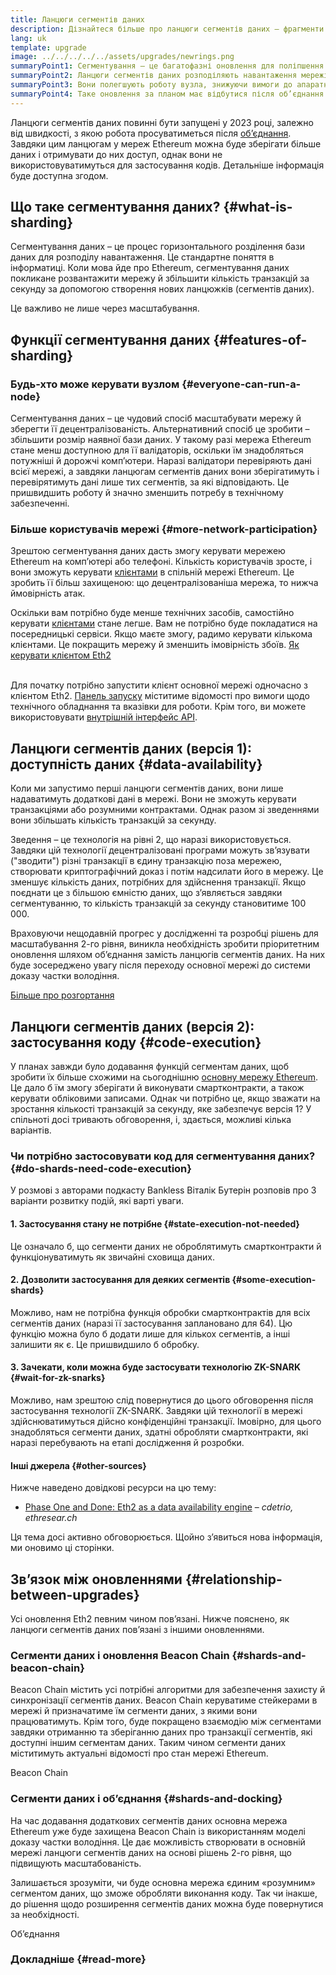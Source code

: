 ```yaml
---
title: Ланцюги сегментів даних
description: Дізнайтеся більше про ланцюги сегментів даних – фрагменти мережі Ethereum, що дають змогу здійснювати більше транзакцій і полегшують роботу.
lang: uk
template: upgrade
image: ../../../../../assets/upgrades/newrings.png
summaryPoint1: Сегментування — це багатофазні оновлення для поліпшення масштабованості та пропускної здатності Ethereum.
summaryPoint2: Ланцюги сегментів даних розподіляють навантаження мережі між 64 новими ланцюгами.
summaryPoint3: Вони полегшують роботу вузла, знижуючи вимоги до апаратних засобів.
summaryPoint4: Таке оновлення за планом має відбутися після об’єднання основної мережі з Beacon Chain.
---
```


<UpgradeStatus dateKey="page-upgrades-shards-date">
    Ланцюги сегментів даних повинні бути запущені у 2023 році, залежно від швидкості, з якою робота просуватиметься після <a href="/upgrades/merge/">об’єднання</a>. Завдяки цим ланцюгам у мереж Ethereum можна буде зберігати більше даних і отримувати до них доступ, однак вони не використовуватимуться для застосування кодів. Детальніше інформація буде доступна згодом.
</UpgradeStatus>

## Що таке сегментування даних? {#what-is-sharding}

Сегментування даних – це процес горизонтального розділення бази даних для розподілу навантаження. Це стандартне поняття в інформатиці. Коли мова йде про Ethereum, сегментування даних покликане розвантажити мережу й збільшити кількість транзакцій за секунду за допомогою створення нових ланцюжків (сегментів даних).

Це важливо не лише через масштабування.

## Функції сегментування даних {#features-of-sharding}

### Будь-хто може керувати вузлом {#everyone-can-run-a-node}

Сегментування даних – це чудовий спосіб масштабувати мережу й зберегти її децентралізованість. Альтернативний спосіб це зробити – збільшити розмір наявної бази даних. У такому разі мережа Ethereum стане менш доступною для її валідаторів, оскільки їм знадобляться потужніші й дорожчі комп’ютери. Наразі валідатори перевіряють дані всієї мережі, а завдяки ланцюгам сегментів даних вони зберігатимуть і перевірятимуть дані лише тих сегментів, за які відповідають. Це пришвидшить роботу й значно зменшить потребу в технічному забезпеченні.

### Більше користувачів мережі {#more-network-participation}

Зрештою сегментування даних дасть змогу керувати мережею Ethereum на комп’ютері або телефоні. Кількість користувачів зросте, і вони зможуть керувати [клієнтами](/developers/docs/nodes-and-clients/) в спільній мережі Ethereum. Це зробить її більш захищеною: що децентралізованіша мережа, то нижча ймовірність атак.

Оскільки вам потрібно буде менше технічних засобів, самостійно керувати [клієнтами](/developers/docs/nodes-and-clients/) стане легше. Вам не потрібно буде покладатися на посередницькі сервіси. Якщо маєте змогу, радимо керувати кількома клієнтами. Це покращить мережу й зменшить імовірність збоїв. [Як керувати клієнтом Eth2](/upgrades/get-involved/)

<br />

<InfoBanner isWarning={true}>
  Для початку потрібно запустити клієнт основної мережі одночасно з клієнтом Eth2. <a href="https://launchpad.ethereum.org" target="_blank">Панель запуску</a> міститиме відомості про вимоги щодо технічного обладнання та вказівки для роботи. Крім того, ви можете використовувати <a href="/developers/docs/apis/backend/#available-libraries">внутрішній інтерфейс API</a>.
</InfoBanner>

## Ланцюги сегментів даних (версія 1): доступність даних {#data-availability}

Коли ми запустимо перші ланцюги сегментів даних, вони лише надаватимуть додаткові дані в мережі. Вони не зможуть керувати транзакціями або розумними контрактами. Однак разом зі зведеннями вони збільшать кількість транзакцій за секунду.

Зведення – це технологія на рівні 2, що наразі використовується. Завдяки цій технології децентралізовані програми можуть зв’язувати ("зводити") різні транзакції в єдину транзакцію поза мережею, створювати криптографічний доказ і потім надсилати його в мережу. Це зменшує кількість даних, потрібних для здійснення транзакції. Якщо поєднати це з більшою ємністю даних, що з’являється завдяки сегментуванню, то кількість транзакцій за секунду становитиме 100 000.

<InfoBanner isWarning={false}>
  Враховуючи нещодавній прогрес у дослідженні та розробці рішень для масштабування 2-го рівня, виникла необхідність зробити пріоритетним оновлення шляхом об’єднання замість ланцюгів сегментів даних. На них буде зосереджено увагу після переходу основної мережі до системи доказу частки володіння.

[Більше про розгортання](/developers/docs/scaling/#rollups)
</InfoBanner>

## Ланцюги сегментів даних (версія 2): застосування коду {#code-execution}

У планах завжди було додавання функцій сегментам даних, щоб зробити їх більше схожими на сьогоднішню [основну мережу Ethereum](/glossary/#mainnet). Це дало б їм змогу зберігати й виконувати смартконтракти, а також керувати обліковими записами. Однак чи потрібно це, якщо зважати на зростання кількості транзакцій за секунду, яке забезпечує версія 1? У спільноті досі тривають обговорення, і, здається, можливі кілька варіантів.

### Чи потрібно застосовувати код для сегментування даних? {#do-shards-need-code-execution}

У розмові з авторами подкасту Bankless Віталік Бутерін розповів про 3 варіанти розвитку подій, які варті уваги.

<YouTube id="-R0j5AMUSzA" start="5841" />

#### 1. Застосування стану не потрібне {#state-execution-not-needed}

Це означало б, що сегменти даних не оброблятимуть смартконтракти й функціонуватимуть як звичайні сховища даних.

#### 2. Дозволити застосування для деяких сегментів {#some-execution-shards}

Можливо, нам не потрібна функція обробки смартконтрактів для всіх сегментів даних (наразі її застосування заплановано для 64). Цю функцію можна було б додати лише для кількох сегментів, а інші залишити як є. Це пришвидшило б обробку.

#### 3. Зачекати, коли можна буде застосувати технологію ZK-SNARK {#wait-for-zk-snarks}

Можливо, нам зрештою слід повернутися до цього обговорення після застосування технології ZK-SNARK. Завдяки цій технології в мережі здійснюватимуться дійсно конфіденційні транзакції. Імовірно, для цього знадобляться сегменти даних, здатні обробляти смартконтракти, які наразі перебувають на етапі дослідження й розробки.

#### Інші джерела {#other-sources}

Нижче наведено довідкові ресурси на цю тему:

- [Phase One and Done: Eth2 as a data availability engine](https://ethresear.ch/t/phase-one-and-done-eth2-as-a-data-availability-engine/5269/8) – _cdetrio, ethresear.ch_

Ця тема досі активно обговорюється. Щойно з’явиться нова інформація, ми оновимо ці сторінки.

## Зв’язок між оновленнями {#relationship-between-upgrades}

Усі оновлення Eth2 певним чином пов’язані. Нижче пояснено, як ланцюги сегментів даних пов’язані з іншими оновленнями.

### Сегменти даних і оновлення Beacon Chain {#shards-and-beacon-chain}

Beacon Chain містить усі потрібні алгоритми для забезпечення захисту й синхронізації сегментів даних. Beacon Chain керуватиме стейкерами в мережі й призначатиме їм сегменти даних, з якими вони працюватимуть. Крім того, буде покращено взаємодію між сегментами завдяки отриманню та зберіганню даних про транзакції сегментів, які доступні іншим сегментам даних. Таким чином сегменти даних міститимуть актуальні відомості про стан мережі Ethereum.

<ButtonLink to="/upgrades/beacon-chain/">Beacon Chain</ButtonLink>

### Сегменти даних і об’єднання {#shards-and-docking}

На час додавання додаткових сегментів даних основна мережа Ethereum уже буде захищена Beacon Chain із використанням моделі доказу частки володіння. Це дає можливість створювати в основній мережі ланцюги сегментів даних на основі рішень 2-го рівня, що підвищують масштабованість.

Залишається зрозуміти, чи буде основна мережа єдиним «розумним» сегментом даних, що зможе обробляти виконання коду. Так чи інакше, до рішення щодо розширення сегментів даних можна буде повернутися за необхідності.

<ButtonLink to="/upgrades/merge/">Об’єднання</ButtonLink>

<Divider />

### Докладніше {#read-more}

<ShardChainsList />
